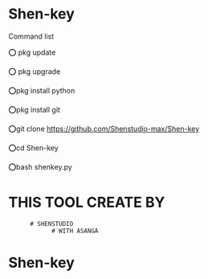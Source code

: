 # Shen-key

Command list

⭕ pkg update


⭕ pkg upgrade 


⭕pkg install python 


⭕pkg install git 


⭕git clone https://github.com/Shenstudio-max/Shen-key


⭕cd Shen-key


⭕bash shenkey.py 


# THIS TOOL CREATE BY
          # SHENSTUDIO
                # WITH ASANGA 
# Shen-key
